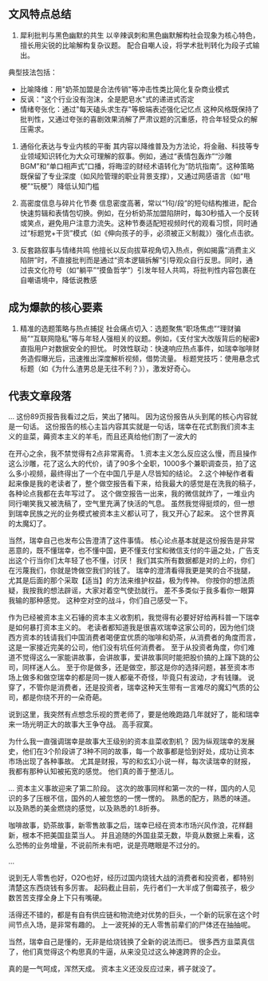 ## 文风特点总结
1. 犀利批判与黑色幽默的共生
以辛辣讽刺和黑色幽默解构社会现象为核心特色，擅长用尖锐的比喻解构复杂议题。
配合自嘲人设，将学术批判转化为段子式输出。

典型技法包括：
- 比喻降维：用"奶茶加盟是合法传销"等冲击性类比简化复杂商业模式
- 反讽："这个行业没有泡沫，全是肥皂水"式的递进式否定
- 情绪夸张化：通过"每天磕头求生存"等极端表述强化记忆点
这种风格既保持了批判性，又通过夸张的喜剧效果消解了严肃议题的沉重感，符合年轻受众的解压需求。

1. 通俗化表达与专业内核的平衡
其内容以降维普及为方法论，将金融、科技等专业领域知识转化为大众可理解的叙事。例如，通过“表情包轰炸”“沙雕BGM”和“单口相声式”口播，将晦涩的财经术语转化为“防坑指南”。这种策略既保留了专业深度（如风险管理的职业背景支撑），又通过网感语言（如“甩梗”“玩梗”）降低认知门槛

1. 高密度信息与碎片化节奏
信息密度高著，常以“1句/段”的短句结构推进，配合快速剪辑和表情包切换。例如，在分析奶茶加盟陷阱时，每30秒插入一个反转或笑点，避免用户注意力流失。这种节奏适配短视频时代的观看习惯，同时通过“标题党+干货”模式（如《伸向孩子的手，必须被正义制裁》）强化点击欲。

1. 反套路叙事与情绪共鸣
他擅长以反向拔草视角切入热点，例如揭露“消费主义陷阱”时，不直接批判而是通过“资本逻辑拆解”引导观众自行反思。同时，通过丧文化符号（如“躺平”“摸鱼哲学”）引发年轻人共鸣，将批判性内容包裹在自嘲语境中，降低说教感

## 成为爆款的核心要素
1. 精准的选题策略与热点捕捉
社会痛点切入：选题聚焦“职场焦虑”“理财骗局”“互联网隐私”等与年轻人强相关的议题。例如，《支付宝大改版背后的秘密》直指用户对数据安全的担忧。
时效性联动：快速响应热点事件，如瑞幸咖啡财务造假曝光后，迅速推出深度解析视频，借势流量。
标题党技巧：使用悬念式标题（如《为什么渣男总是无往不利？》），激发好奇心。

## 代表文章段落
...
这份89页报告我看过之后，笑出了猪叫。
因为这份报告从头到尾的核心内容就是一句话。
这份报告的核心主旨内容其实就是一句话，瑞幸在花式割我们资本主义的韭菜，薅资本主义的羊毛，而且还真给他们割了一波大的

在开心之余，我不禁觉得有2点非常离奇。
1.资本主义怎么反应这么慢，而且操作这么沙雕，花了这么大的代价，请了90多个全职，1000多个兼职调查员，拍了这么多小视频，最终得出了一个在中国几乎是人尽皆知的结论。
2.这个神秘作者看起来像是我的老读者了，整个做空报告看下来，给我最大的感觉是在洗我的稿子，各种论点我都在去年写过了。
这个做空报告一出来，我的微信就炸了，一堆业内同行嘲笑我又被洗稿了，空气里充满了快活的气息。
虽然我觉得挺烦的，但一想到瑞幸民族之光的业务模式被资本主义都认可了，我又开心了起来。
这个世界真的太魔幻了。

当然，瑞幸自己也发布公告澄清了这件事情。
核心论点基本就是这份报告是非常恶意的，既不懂瑞幸，也不懂中国，更不懂支付宝和微信支付的牛逼之处，广告支出这个行当你们太年轻了也不懂，讨厌！
我们其实所有数据都是对的上的，你们在污蔑我们，你就是馋做空我们的钱了。
瑞幸的澄清看得我更是笑的合不拢腿， 尤其是后面的那个采取【适当】的方法来维护权益，极为传神。
你按你的想法质疑，我按我的想法辟谣，大家对着空气使劲就行。
差不多类似于我多看你一眼算我输的那种感觉。
这种空对空的战斗，你们自己感受一下。

作为已经被资本主义石锤的资本主义收割机，我觉得有必要好好给再科普一下瑞幸是如何暴打资本主义的。
老读者都知道我是很喜欢瑞幸这家公司的，因为他们烧西方资本的钱请我们中国消费者喝便宜优质的咖啡和奶茶，从消费者的角度而言，这是一家接近完美的公司，他们没有坑任何消费者。
至于从投资者角度，你们难道不觉得这么一家能讲故事，会讲故事，爱讲故事同时能把股价搞的上蹿下跳的公司，同样迷人么。
至于你是做多，还是做空，那这是你的选择问题，甚至资本市场上做多和做空瑞幸的都是同一拨人都毫不奇怪，毕竟只有波动，才有钱赚。
说穿了，不管你是消费者，还是投资者，瑞幸这种天生带有一言难尽的魔幻气质的公司，都是你绕不开的一朵奇葩。

说到这里，我突然有点想念乐视的贾老师了，要是他晚跑路几年就好了，能和瑞幸来一场光明正大的故事大王争夺战。
高手寂寞。

为什么我一直强调瑞幸是故事大王级别的资本韭菜收割机？
因为纵观瑞幸的发展史，他们在3个阶段讲了3种不同的故事，每一个故事都是恰到好处，成功让资本市场出现了各种事故。
尤其是财报，写的和玄幻小说一样，每次读瑞幸的财报，我都有那种认知被拓宽的感觉。
他们真的善于整活儿。

... 
资本主义事故迎来了第二阶段。
这次的故事同样和第一次的一样，国内的人见识的多了压根不信，国外的人被忽悠的一愣一愣的。
熟悉的配方，熟悉的味道。
以及熟悉的美金燃烧的感觉，以及熟悉的1.8折券。

咖啡故事，奶茶故事，新零售故事之后，瑞幸已经在资本市场兴风作浪，花样翻新，根本不把美国韭菜当人。
并且追随的外国韭菜无数，毕竟从数据上来看，这么恐怖的业务增量，不说前所未有吧，说是亮瞎眼是不过分的。

...

说到无人零售也好，O2O也好，经历过国内烧钱大战的消费者和投资者，都特别清楚这东西烧钱有多厉害。
起码截止目前，先行者们一大半成了倒霉孩子，极少数苦苦支撑全身上下只有嘴硬。

活得还不错的，都是有自有供应链和物流绝对优势的巨头，一个新的玩家在这个时间节点入场，是非常有趣的。
上一波死掉的无人零售前辈们的尸体还在抽抽呢。

当然，瑞幸自己是懂的，无非是给烧钱换了全新的说法而已。
很多西方韭菜真信了，他们真觉得这个构思真的牛逼，从来没见过这么神速跨界的企业。

真的是一气呵成，浑然天成。
资本主义还没反应过来，裤子就没了。

